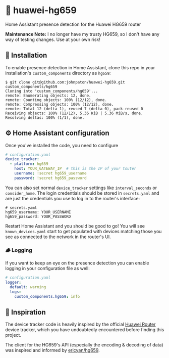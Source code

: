 # 📶  huawei-hg659
Home Assistant presence detection for the Huawei HG659 router

**Maintenance Note:** I no longer have my trusty HG659, so I don't have any way of testing changes. Use at your own risk!

## 🔌  Installation
To enable presence detection in Home Assistant, clone this repo in your installation's `custom_components` directory as `hg659`:

```console
$ git clone git@github.com:johnpaton/huawei-hg659.git custom_components/hg659
Cloning into 'custom_components/hg659'...
remote: Enumerating objects: 12, done.
remote: Counting objects: 100% (12/12), done.
remote: Compressing objects: 100% (12/12), done.
remote: Total 12 (delta 1), reused 7 (delta 0), pack-reused 0
Receiving objects: 100% (12/12), 5.36 KiB | 5.36 MiB/s, done.
Resolving deltas: 100% (1/1), done.
```

## ⚙️  Home Assistant configuration

Once you've installed the code, you need to configure 

```yaml
# configuration.yaml
device_tracker:
  - platform: hg659
    host: YOUR_GATEWAY_IP  # this is the IP of your touter
    username: !secret hg659_username
    password: !secret hg659_password
```
You can also set normal `device_tracker` settings like `interval_seconds` or `consider_home`. The login credentials should be stored in `secrets.yaml` and are just the credentials you use to log in to the router's interface:

```
# secrets.yaml
hg659_username: YOUR_USERNAME
hg659_password: YOUR_PASSWORD
```

Restart Home Assistant and you should be good to go! You will see `known_devices.yaml` start to get populated with devices matching those you see as connected to the network in the router's UI.

### 🪵  Logging
If you want to keep an eye on the presence detection you can enable logging in your configuration file as well:
```yaml
# configuration.yaml
logger:
  default: warning
  logs:
    custom_components.hg659: info
```

## 🌟  Inspiration

The device tracker code is heavily inspired by the official [Huawei Router](https://github.com/home-assistant/core/tree/dev/homeassistant/components/huawei_router) device tracker, which you have undoubtedly encountered before finding this project.

The client for the HG659's API (especially the encoding & decoding of data) was inspired and informed by [ericyan/hg659](https://github.com/ericyan/hg659).
